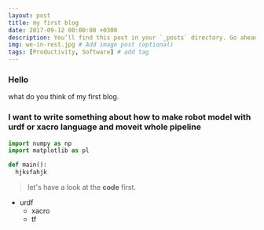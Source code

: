 ```yaml
---
layout: post
title: my first blog
date: 2017-09-12 00:00:00 +0300
description: You’ll find this post in your `_posts` directory. Go ahead and edit it and re-build the site to see your changes. # Add post description (optional)
img: we-in-rest.jpg # Add image post (optional)
tags: [Productivity, Software] # add tag
---
```


### Hello

what do you think of my first blog.

### I want to write something about how to make robot model with urdf or xacro language and moveit whole pipeline
```python
import numpy as np
import matplotlib as pl

def main():
  hjksfahjk
```

>let's have a look at the **code** first.
* urdf
  * xacro
  * tf
  
